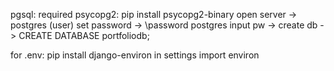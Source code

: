 
pgsql:
required psycopg2: pip install psycopg2-binary
open server -> postgres (user)
set password -> \password postgres
input pw ->
create db -> CREATE DATABASE portfoliodb;

for .env:
pip install django-environ
in settings import environ
